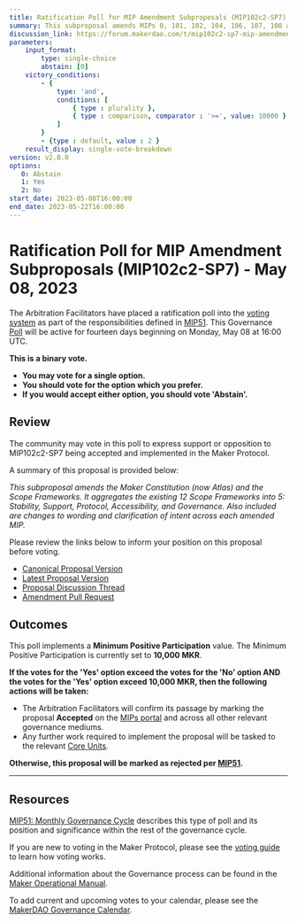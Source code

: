 ```yaml
---
title: Ratification Poll for MIP Amendment Subproposals (MIP102c2-SP7) - May 08, 2023
summary: This subproposal amends MIPs 0, 101, 102, 104, 106, 107, 108 and 113.
discussion_link: https://forum.makerdao.com/t/mip102c2-sp7-mip-amendment-subproposals/20381
parameters:
    input_format:
        type: single-choice
        abstain: [0]
    victory_conditions:
        - {
            type: 'and',
            conditions: [
                { type : plurality },
                { type : comparison, comparator : '>=', value: 10000 }
            ]
        }
        - {type : default, value : 2 }
    result_display: single-vote-breakdown
version: v2.0.0
options:
   0: Abstain
   1: Yes
   2: No
start_date: 2023-05-08T16:00:00
end_date: 2023-05-22T16:00:00
---
```

# Ratification Poll for MIP Amendment Subproposals (MIP102c2-SP7) - May 08, 2023

The Arbitration Facilitators have placed a ratification poll into the [voting system](https://vote.makerdao.com/polling) as part of the responsibilities defined in [MIP51](https://mips.makerdao.com/mips/details/MIP51). This Governance [Poll](https://manual.makerdao.com/governance/governance-cycle/weekly-governance-cycle#weekly-governance-cycle-definitions-mip16c1) will be active for fourteen days beginning on Monday, May 08 at 16:00 UTC.

**This is a binary vote.**
- **You may vote for a single option.**
- **You should vote for the option which you prefer.**
- **If you would accept either option, you should vote 'Abstain'.**

## Review

The community may vote in this poll to express support or opposition to MIP102c2-SP7 being accepted and implemented in the Maker Protocol.

A summary of this proposal is provided below:

*This subproposal amends the Maker Constitution (now Atlas) and the Scope Frameworks. It aggregates the existing 12 Scope Frameworks into 5: Stability, Support, Protocol, Accessibility, and Governance. Also included are changes to wording and clarification of intent across each amended MIP.*  

Please review the links below to inform your position on this proposal before voting.
* [Canonical Proposal Version](https://github.com/makerdao/mips/blob/e22e5ed2be970e1b285553028db7eed123531803/MIP102/MIP102c2-Subproposals/MIP102c2-SP7.md)
* [Latest Proposal Version](https://mips.makerdao.com/mips/details/MIP102c2SP7)
* [Proposal Discussion Thread](https://forum.makerdao.com/t/mip102c2-sp7-mip-amendment-subproposals/20381)
* [Amendment Pull Request](https://github.com/makerdao/mips/pull/904)

## Outcomes

This poll implements a **Minimum Positive Participation** value. The Minimum Positive Participation is currently set to **10,000 MKR**.

**If the votes for the 'Yes' option exceed the votes for the 'No' option AND the votes for the 'Yes' option exceed 10,000 MKR, then the following actions will be taken:**
* The Arbitration Facilitators will confirm its passage by marking the proposal **Accepted** on the [MIPs portal](https://mips.makerdao.com/mips/list) and across all other relevant governance mediums.
* Any further work required to implement the proposal will be tasked to the relevant [Core Units](https://mips.makerdao.com/mips/details/MIP38#mip38c2-core-unit-state).

**Otherwise, this proposal will be marked as rejected per [MIP51](https://mips.makerdao.com/mips/details/MIP51#MIP51c2).**

---

## Resources

[MIP51: Monthly Governance Cycle](https://mips.makerdao.com/mips/details/MIP51) describes this type of poll and its position and significance within the rest of the governance cycle.

If you are new to voting in the Maker Protocol, please see the [voting guide](https://manual.makerdao.com/governance/voting-in-makerdao/on-chain-governance) to learn how voting works.

Additional information about the Governance process can be found in the [Maker Operational Manual](https://manual.makerdao.com).

To add current and upcoming votes to your calendar, please see the [MakerDAO Governance Calendar](https://manual.makerdao.com/makerdao/calendars/governance-calendar).
